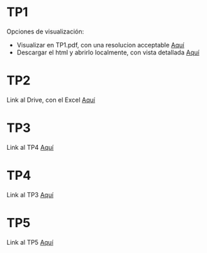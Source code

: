 # TP1
Opciones de visualización:
- Visualizar en TP1.pdf, con una resolucion acceptable [Aquí](./resources/TP1.pdf)
- Descargar el html y abrirlo localmente, con vista detallada [Aquí](./resources/TP1.html)

# TP2
Link al Drive, con el Excel [Aquí](
https://docs.google.com/spreadsheets/d/19aTSzIjQNs6RBNJFz0bftTlqKr-uWbohbBZnxmP0-r0/edit?gid=0#gid=0)

# TP3
Link al TP4 [Aquí](./resources/TP3.md)

# TP4
Link al TP3 [Aquí](./resources/TP4.md)

# TP5
Link al TP5 [Aquí](./resources/TP5.md)
